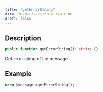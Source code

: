 ```yaml
---
title: "getErrorString"
date: 2020-12-27T22:09:37+01:00
draft: false
---
```

## Description
```php
public function getErrorString(): string {}
```
Get error string of the message
## Example
```php
echo $message->getErrorString();
```